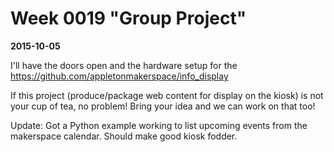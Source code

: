 # Week 0019 "Group Project"
**2015-10-05**

I'll have the doors open and the hardware setup for the https://github.com/appletonmakerspace/info_display

If this project (produce/package web content for display on the kiosk) is not your cup of tea, no problem!  Bring your idea and we can work on that too!

Update: Got a Python example working to list upcoming events from the makerspace calendar. Should make good kiosk fodder.
